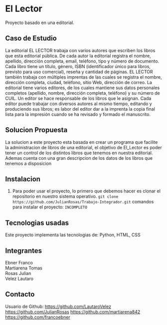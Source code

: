 # El Lector
 Proyecto basado en una editorial.

## Caso de Estudio
La editorial EL LECTOR trabaja con varios autores que escriben los libros que esta editorial
pública. De cada autor la editorial registra el nombre, apellido, dirección completa, email,
teléfono, tipo y número de documento. Cada libro tiene un título, género, ISBN (identificador
único para libros, previsto para uso comercial), reseña y cantidad de páginas. EL LECTOR
también trabaja con múltiples imprentas de las cuales se registra el nombre, dirección
completa, ciudad, teléfono, sitio Web, dirección de correo. La editorial tiene varios editores,
de los cuales mantiene sus datos personales completos (apellido, nombre, dirección
completa, teléfono) y su número de CUIL. Un editor se hace responsable de los libros que le
asignan. Cada editor puede trabajar con diversos autores al mismo tiempo, editando y
produciendo sus libros; es labor del editor dar a la imprenta la copia final lista para la
impresión cuando se ha revisado y formado el manuscrito.

## Solucion Propuesta
La solucion a este proyecto esta basada en crear un programa que facilite 
la administracion de libros de una editorial, el objetivo de El_Lector es poder tener un control de los distintos libros que tenemos en nuestra editorial.
Ademas cuenta con una gran descripcion de los datos de los libros que tenemos a disposicion

## Instalacion
1. Para poder usar el proyecto, lo primero que debemos hacer es clonar el repositorio en nuestro sistema operativo.
   ``` git clone https://github.com/JulianRosas/Trabajo-Integrador.git ```
comandos para instalar el proyecto:
`INCOMPLETO`
    
## Tecnologias usadas
Este proyecto implementa las tecnologias de: Python, HTML, CSS

## Integrantes
Ebner Franco <br>
Martiarena Tomas <br>
Rosas Julian <br> 
Velez Lautaro  <br>

## Contacto
Usuario de Github:
https://github.com/LautaroVelez
https://github.com/JulianRosas
https://github.com/martiarena842
https://github.com/francoebner

